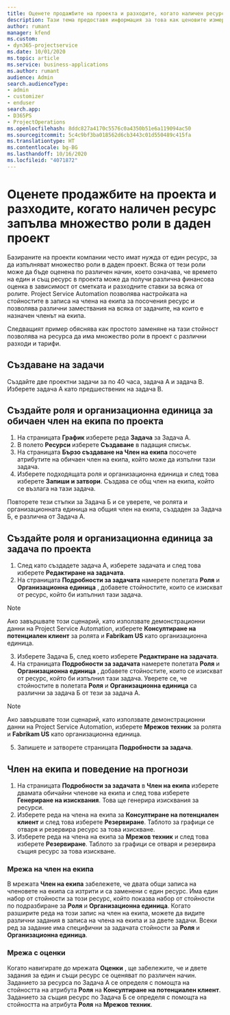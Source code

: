 ```yaml
---
title: Оценете продажбите на проекта и разходите, когато наличен ресурс запълва множество роли в даден проект
description: Тази тема предоставя информация за това как ценовите измерения могат да се използват в подкрепа на ценообразуването и ценообразуването за ресурс, който запълва множество роли в даден проект.
author: rumant
manager: kfend
ms.custom:
- dyn365-projectservice
ms.date: 10/01/2020
ms.topic: article
ms.service: business-applications
ms.author: rumant
audience: Admin
search.audienceType:
- admin
- customizer
- enduser
search.app:
- D365PS
- ProjectOperations
ms.openlocfilehash: 8ddc827a4170c5576c0a4350b51e6a119094ac50
ms.sourcegitcommit: 5c4c9bf3ba018562d6cb3443c01d550489c415fa
ms.translationtype: HT
ms.contentlocale: bg-BG
ms.lasthandoff: 10/16/2020
ms.locfileid: "4071872"
---
```

# <a name="estimate-project-sales-and-costs-when-a-bookable-resource-fills-mulitple-roles-on-a-project"></a>Оценете продажбите на проекта и разходите, когато наличен ресурс запълва множество роли в даден проект 

Базираните на проекти компании често имат нужда от един ресурс, за да изпълняват множество роли в даден проект. Всяка от тези роли може да бъде оценена по различен начин, което означава, че времето на един и същ ресурс в проекта може да получи различна финансова оценка в зависимост от сметката и разходните ставки за всяка от ролите. Project Service Automation позволява настройката на стойностите в записа на члена на екипа за посочения ресурс и позволява различни замествания на всяка от задачите, на които е назначен членът на екипа.

Следващият пример обяснява как простото заменяне на тази стойност позволява на ресурса да има множество роли в проект с различни разходи и тарифи.

## <a name="create-tasks"></a>Създаване на задачи
Създайте две проектни задачи за по 40 часа, задача A и задача B. Изберете задача A като предшественик на задача B.

## <a name="set-up-role-and-organization-unit-for-a-generic-project-team-member"></a>Създайте роля и организационна единица за обичаен член на екипа по проекта

1. На страницата **График** изберете реда **Задача** за Задача А. 
2. В полето **Ресурси** изберете **Създаване** в падащия списък.
3. На страницата **Бързо създаване на Член на екипа** посочете атрибутите на обичаен член на екипа, който може да изпълни тази задача.
4. Изберете подходящата роля и организационна единица и след това изберете **Запиши и затвори**. Създава се общ член на екипа, който се възлага на тази задача. 

Повторете тези стъпки за Задача Б и се уверете, че ролята и организационната единица на общия член на екипа, създаден за Задача Б, е различна от Задача А. 

## <a name="set-up-role-and-organization-unit-for-a-project-task"></a>Създайте роля и организационна единица за задача по проекта

1. След като създадете задача A, изберете задачата и след това изберете **Редактиране на задачата**.
2. На страницата **Подробности за задачата** намерете полетата **Роля** и **Организационна единица** , добавете стойностите, които се изискват от ресурс, който би изпълнил тази задача. 

  > [!NOTE]
  > Ако завършвате този сценарий, като използвате демонстрационни данни на Project Service Automation, изберете **Консултиране на потенциален клиент** за ролята и **Fabrikam US** като организационна единица.

3. Изберете Задача Б, след което изберете **Редактиране на задачата**.
4. На страницата **Подробности за задачата** намерете полетата **Роля** и **Организационна единица** , добавете стойностите, които се изискват от ресурс, който би изпълнил тази задача. Уверете се, че стойностите в полетата **Роля** и **Организационна единица** са различни за задача Б от тези за задача А. 

  > [!NOTE]
  > Ако завършвате този сценарий, като използвате демонстрационни данни на Project Service Automation, изберете **Мрежов техник** за ролята и **Fabrikam US** като организационна единица.

5. Запишете и затворете страницата **Подробности за задача**. 

## <a name="team-member-and-estimates-behaviour"></a>Член на екипа и поведение на прогнози 

1. На страницата **Подробности за задачата** в **Член на екипа** изберете двамата обичайни членове на екипа и след това изберете **Генериране на изисквания**. Това ще генерира изисквания за ресурси. 
2. Изберете реда на члена на екипа за **Консултиране на потенциален клиент** и след това изберете **Резервиране**. Таблото за графици се отваря и резервира ресурс за това изискване.
3. Изберете реда на члена на екипа за **Мрежов техник** и след това изберете **Резервиране**. Таблото за графици се отваря и резервира същия ресурс за това изискване.

### <a name="team-member-grid"></a>Мрежа на член на екипа 
В мрежата **Член на екипа** забележете, че двата общи записа на членовете на екипа са изтрити и са заменени с един ресурс. Има един набор от стойности за този ресурс, който показва набор от стойности по подразбиране за **Роля** и **Организационна единица**.
Когато разширите реда на този запис на член на екипа, можете да видите различни задания в записа на члена на екипа и за двете задачи. Всеки ред за задание има специфични за задачата стойности за **Роля** и **Организационна единица**. 

### <a name="estimates-grid"></a>Мрежа с оценки 
Когато навигирате до мрежата **Оценки** , ще забележите, че и двете задания за един и същи ресурс се оценяват по различен начин.
Заданието за ресурса по Задача A се определя с помощта на стойността на атрибута **Роля** на **Консултиране на потенциален клиент**. Заданието за същия ресурс по Задача Б се определя с помощта на стойността на атрибута **Роля** на **Мрежов техник**.





